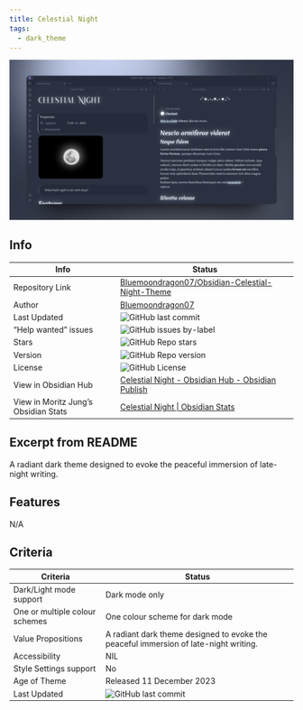 ```yaml
---
title: Celestial Night
tags:
  - dark_theme
---
```


![Celestial Night Theme Screenshot](https://raw.githubusercontent.com/Bluemoondragon07/Obsidian-Celestial-Night-Theme/refs/heads/main/assets/high-res.png)

## Info

| Info                                 | Status                                                                                                                                                                            |
| ------------------------------------ | --------------------------------------------------------------------------------------------------------------------------------------------------------------------------------- |
| Repository Link                      | [Bluemoondragon07/Obsidian-Celestial-Night-Theme](https://github.com/Bluemoondragon07/Obsidian-Celestial-Night-Theme)                                                             |
| Author                               | [Bluemoondragon07](https://github.com/Bluemoondragon07)                                                                                                                           |
| Last Updated                         | ![GitHub last commit](https://img.shields.io/github/last-commit/Bluemoondragon07/Obsidian-Celestial-Night-Theme?color=573E7A&label=last%20update&logo=github&style=for-the-badge) |
| “Help wanted” issues                 | ![GitHub issues by-label](https://img.shields.io/github/issues/Bluemoondragon07/Obsidian-Celestial-Night-Theme/help%20wanted?color=573E7A&logo=github&style=for-the-badge)        |
| Stars                                | ![GitHub Repo stars](https://img.shields.io/github/stars/Bluemoondragon07/Obsidian-Celestial-Night-Theme?color=573E7A&logo=github&style=for-the-badge)                            |
| Version                              | ![GitHub Repo version](https://img.shields.io/github/v/release/Bluemoondragon07/Obsidian-Celestial-Night-Theme?color=573E7A&logo=github&style=for-the-badge&=semver)              |
| License                              | ![GitHub License](https://img.shields.io/github/license/Bluemoondragon07/Obsidian-Celestial-Night-Theme?style=for-the-badge)                                                      |
| View in Obsidian Hub                 | [Celestial Night \- Obsidian Hub \- Obsidian Publish](https://publish.obsidian.md/hub/02+-+Community+Expansions/02.05+All+Community+Expansions/Themes/Celestial+Night)            |
| View in Moritz Jung’s Obsidian Stats | [Celestial Night \| Obsidian Stats](https://www.moritzjung.dev/obsidian-stats/themes/celestial-night/)                                                                            |

## Excerpt from README

A radiant dark theme designed to evoke the peaceful immersion of late-night writing.

## Features

N/A

## Criteria

| Criteria                       | Status                                                                                                                                                                            |
| ------------------------------ | --------------------------------------------------------------------------------------------------------------------------------------------------------------------------------- |
| Dark/Light mode support        | Dark mode only                                                                                                                                                                    |
| One or multiple colour schemes | One colour scheme for dark mode                                                                                                                                                   |
| Value Propositions             | A radiant dark theme designed to evoke the peaceful immersion of late-night writing.                                                                                              |
| Accessibility                  | NIL                                                                                                                                                                               |
| Style Settings support         | No                                                                                                                                                                                |
| Age of Theme                   | Released 11 December 2023                                                                                                                                                         |
| Last Updated                   | ![GitHub last commit](https://img.shields.io/github/last-commit/Bluemoondragon07/Obsidian-Celestial-Night-Theme?color=573E7A&label=last%20update&logo=github&style=for-the-badge) |
